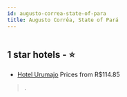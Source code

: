 ```yaml
---
id: augusto-correa-state-of-para
title: Augusto Corrêa, State of Pará
---
```


<center><img src="https://static.hotelurbano.com/reservas/prod0/9/9422/5ac28357433f9_hotel-urumajo.jpg" alt="" /></center>


##  1 star hotels - ⭐️

-    [Hotel Urumajo](https://us.hurb.com/hotels/augusto-correa/hotel-urumajo-9422?cmp=18055) Prices from R$114.85
   > .
